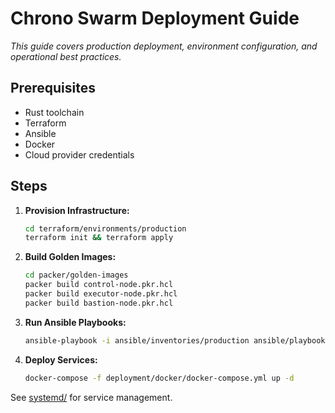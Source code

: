 # Chrono Swarm Deployment Guide

_This guide covers production deployment, environment configuration, and operational best practices._

## Prerequisites
- Rust toolchain
- Terraform
- Ansible
- Docker
- Cloud provider credentials

## Steps
1. **Provision Infrastructure:**
   ```sh
   cd terraform/environments/production
   terraform init && terraform apply
   ```
2. **Build Golden Images:**
   ```sh
   cd packer/golden-images
   packer build control-node.pkr.hcl
   packer build executor-node.pkr.hcl
   packer build bastion-node.pkr.hcl
   ```
3. **Run Ansible Playbooks:**
   ```sh
   ansible-playbook -i ansible/inventories/production ansible/playbooks/site.yml
   ```
4. **Deploy Services:**
   ```sh
   docker-compose -f deployment/docker/docker-compose.yml up -d
   ```

See [systemd/](../deployment/systemd/) for service management.
